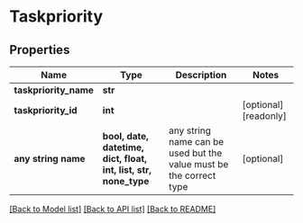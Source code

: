 # Taskpriority


## Properties
Name | Type | Description | Notes
------------ | ------------- | ------------- | -------------
**taskpriority_name** | **str** |  | 
**taskpriority_id** | **int** |  | [optional] [readonly] 
**any string name** | **bool, date, datetime, dict, float, int, list, str, none_type** | any string name can be used but the value must be the correct type | [optional]

[[Back to Model list]](../README.md#documentation-for-models) [[Back to API list]](../README.md#documentation-for-api-endpoints) [[Back to README]](../README.md)


